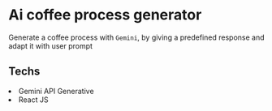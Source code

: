 # Ai coffee process generator
Generate a coffee process with `Gemini`, by giving a predefined response and adapt it with user prompt

## Techs

<li>Gemini API Generative</li>
<li>React JS</li>
